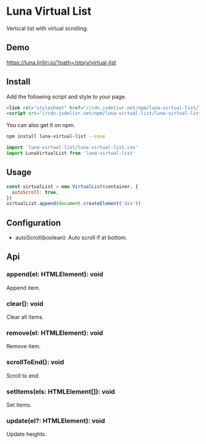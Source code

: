 # Luna Virtual List

Vertical list with virtual scrolling.

## Demo

https://luna.liriliri.io/?path=/story/virtual-list

## Install

Add the following script and style to your page.

```html
<link rel="stylesheet" href="//cdn.jsdelivr.net/npm/luna-virtual-list/luna-virtual-list.css" />
<script src="//cdn.jsdelivr.net/npm/luna-virtual-list/luna-virtual-list.js"></script>
```

You can also get it on npm.

```bash
npm install luna-virtual-list --save
```

```javascript
import 'luna-virtual-list/luna-virtual-list.css'
import LunaVirtualList from 'luna-virtual-list'
```

## Usage

```javascript
const virtualList = new VirtualList(container, {
  autoScroll: true,
})
virtualList.append(document.createElement('div'))
```

## Configuration

* autoScroll(boolean): Auto scroll if at bottom.

## Api

### append(el: HTMLElement): void

Append item.

### clear(): void

Clear all items.

### remove(el: HTMLElement): void

Remove item.

### scrollToEnd(): void

Scroll to end.

### setItems(els: HTMLElement[]): void

Set items.

### update(el?: HTMLElement): void

Update heights.
